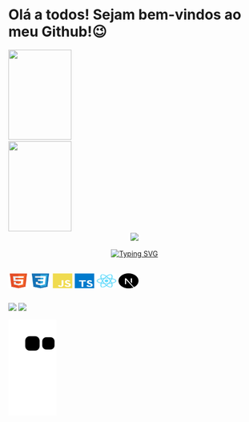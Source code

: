 # Olá a todos! Sejam bem-vindos ao meu Github!😉
<div>
  <a href="https://github.com/gabriel1og">
  <img height="180em" width="50%" src="https://github-readme-stats.vercel.app/api?username=gabriel1og&show_icons=true&theme=gruvbox"/>
  <img height="180em" width="50%" src="https://github-readme-streak-stats.herokuapp.com/?user=gabriel1og&theme=gruvbox"/>
</div>
 <div align="center">
  <a href="https://git.io/streak-stats">
  <img height="280em" src="https://github-readme-stats.vercel.app/api/top-langs/?username=gabriel1og&langs_count=5&theme=gruvbox"/> 
 </div>
 
<div>
    <p align="center">
      <a href="https://git.io/typing-svg"><img src="https://readme-typing-svg.demolab.com?font=Trebuchet+MS&weight=800&size=22&pause=700&color=F7CB58FF&background=FFFFFF00&center=true&vCenter=true&width=300&height=55&lines=Front-end+Developer" alt="Typing SVG" /></a>
    </p>
</div>

<div><br>
  <img align="center" alt="Gabriel-HTML" height="30" width="40" src="https://raw.githubusercontent.com/devicons/devicon/master/icons/html5/html5-original.svg">
  <img align="center" alt="Gabriel-CSS" height="30" width="40" src="https://raw.githubusercontent.com/devicons/devicon/master/icons/css3/css3-original.svg">
  <img align="center" alt="Gabriel-Js" height="30" width="40" src="https://raw.githubusercontent.com/devicons/devicon/master/icons/javascript/javascript-plain.svg">
  <img align="center" alt="Gabriel-TypeScript" height="30" width="40" src="https://raw.githubusercontent.com/devicons/devicon/master/icons/typescript/typescript-original.svg">
  <img align="center" alt="Gabriel-ReactJS" height="30" width="40" src="https://raw.githubusercontent.com/devicons/devicon/master/icons/react/react-original.svg">
  <img align="center" alt="Gabriel-NextJS" height="30" width="40" src="https://raw.githubusercontent.com/devicons/devicon/master/icons/nextjs/nextjs-original.svg">
</div>
  
  ##
 
<div>

 <a href ="mailto:gogomide.go@gmail.com"><img src="https://img.shields.io/badge/-Gmail-%23333?style=for-the-badge&logo=gmail&logoColor=white" target="_blank"></a>
  <a href="https://www.linkedin.com/in/gabriel-oliveira-gomide-b343a41b5/" target="_blank"><img src="https://img.shields.io/badge/-LinkedIn-%230077B5?style=for-the-badge&logo=linkedin&logoColor=white" target="_blank"></a>
 
  ![Snake animation](https://github.com/rafaballerini/rafaballerini/blob/output/github-contribution-grid-snake.svg)
 
</div>
